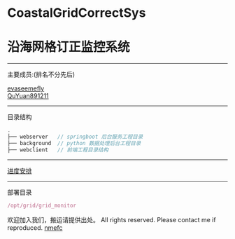# CoastalGridCorrectSys

# 沿海网格订正监控系统

---

主要成员:(排名不分先后)

[evaseemefly](https://github.com/evaseemefly)  
[QuYuan891211](https://github.com/QuYuan891211)

---

目录结构

```js
.
├── webserver   // springboot 后台服务工程目录
├── background  // python 数据处理后台工程目录
├── webclient   // 前端工程目录结构

```

---

[进度安排](./documents/schedule.md)

---

部署目录

```js
/opt/grid/grid_monitor
```

欢迎加入我们，搬运请提供出处。
All rights reserved. Please contact me if reproduced.
[nmefc]()
